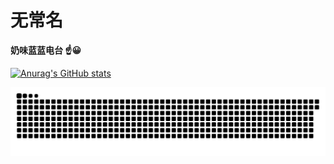 # 无常名

**奶味蓝蓝电台  :point_up::grinning:**

[![Anurag's GitHub stats](https://github-readme-stats.vercel.app/api?username=reqwaaaaa&show_icons=true&include_all_commits=true&line_height=21&bg_color=0,EC6C6C,FFD479,FFFC79,73FA79&theme=graywhite)](https://github.com/anuraghazra/github-readme-stats)

![](https://raw.githubusercontent.com/reqwaaaaa/reqwaaaaa/output/github-contribution-grid-snake.svg)

